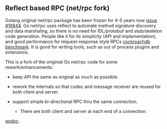 ## Reflect based RPC (net/rpc fork) ##

Golang original net/rpc package has been frozen for 4-5 years now [issue #16844](https://github.com/golang/go/issues/16844). Go net/rpc uses reflect to automate method signature discovery and data marshaling, so there is no need for IDL/protobuf and stub/skeleton code generation. People like it for its simplicity (API and implementation), and good performance for request-response style RPCs [cockroachdb benchmark](https://github.com/cockroachdb/rpc-bench). It is good for writing tools, such as out of process plugins and extensions.

This is a fork of the originial Go net/rpc code for some rework/enhancements:

* keep API the same as original as much as possible.

* rework the internals so that codec and message receiver are reused for both client and server.

* support simple bi-directional RPC thru the same connection.

    * There are both client and server at each end of a connection.


[godoc](./godoc/doc.html).

